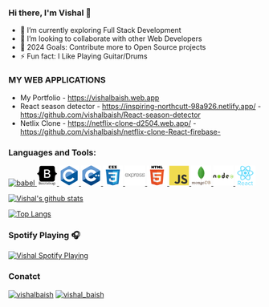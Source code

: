 ### Hi there,  I'm Vishal 👋

  - 🌱 I’m currently exploring Full Stack Development
  - 👯 I’m looking to collaborate with other Web Developers
  - 🥅 2024 Goals: Contribute more to Open Source projects
  - ⚡ Fun fact: I Like Playing Guitar/Drums
  
### MY WEB APPLICATIONS

  - My Portfolio - https://vishalbaish.web.app
  - React season detector - https://inspiring-northcutt-98a926.netlify.app/ - https://github.com/vishalbaish/React-season-detector
  - Netlix Clone - https://netflix-clone-d2504.web.app/ - https://github.com/vishalbaish/netflix-clone-React-firebase-

<h3 align="left">Languages and Tools:</h3>
<p align="left"> <a href="https://babeljs.io/" target="_blank"> <img src="https://www.vectorlogo.zone/logos/babeljs/babeljs-icon.svg" alt="babel" width="40" height="40"/> </a> <a href="https://getbootstrap.com" target="_blank"> <img src="https://raw.githubusercontent.com/devicons/devicon/master/icons/bootstrap/bootstrap-plain-wordmark.svg" alt="bootstrap" width="40" height="40"/> </a> <a href="https://www.cprogramming.com/" target="_blank"> <img src="https://raw.githubusercontent.com/devicons/devicon/master/icons/c/c-original.svg" alt="c" width="40" height="40"/> </a> <a href="https://www.w3schools.com/cpp/" target="_blank"> <img src="https://raw.githubusercontent.com/devicons/devicon/master/icons/cplusplus/cplusplus-original.svg" alt="cplusplus" width="40" height="40"/> </a> <a href="https://www.w3schools.com/css/" target="_blank"> <img src="https://raw.githubusercontent.com/devicons/devicon/master/icons/css3/css3-original-wordmark.svg" alt="css3" width="40" height="40"/> </a> <a href="https://expressjs.com" target="_blank"> <img src="https://raw.githubusercontent.com/devicons/devicon/master/icons/express/express-original-wordmark.svg" alt="express" width="40" height="40"/> </a> <a href="https://www.w3.org/html/" target="_blank"> <img src="https://raw.githubusercontent.com/devicons/devicon/master/icons/html5/html5-original-wordmark.svg" alt="html5" width="40" height="40"/> </a> <a href="https://developer.mozilla.org/en-US/docs/Web/JavaScript" target="_blank"> <img src="https://raw.githubusercontent.com/devicons/devicon/master/icons/javascript/javascript-original.svg" alt="javascript" width="40" height="40"/> </a> <a href="https://www.mongodb.com/" target="_blank"> <img src="https://raw.githubusercontent.com/devicons/devicon/master/icons/mongodb/mongodb-original-wordmark.svg" alt="mongodb" width="40" height="40"/> </a> <a href="https://nodejs.org" target="_blank"> <img src="https://raw.githubusercontent.com/devicons/devicon/master/icons/nodejs/nodejs-original-wordmark.svg" alt="nodejs" width="40" height="40"/> </a> <a href="https://reactjs.org/" target="_blank"> <img src="https://raw.githubusercontent.com/devicons/devicon/master/icons/react/react-original-wordmark.svg" alt="react" width="40" height="40"/> </a> </p>


 [![Vishal's github stats](https://github-readme-stats-seven-amber.vercel.app/api?username=vishalbaish&theme=synthwave)](https://github.com/vishalbaish/github-readme-stats)
 
[![Top Langs](https://github-readme-stats.vercel.app/api/top-langs/?username=vishalbaish&layout=compact)](https://github.com/vishalbaish/github-readme-stats)


### Spotify Playing 🎧
[<img src="https://novatorem-ten-phi.vercel.app/api/spotify-playing" alt="Vishal Spotify Playing" width="350" />](https://open.spotify.com/user/6q6nanjj0n2gltrv6oberdrtt)


### Conatct
<a href="https://twitter.com/vishalbaish" target="blank"><img align="center" src="https://cdn.jsdelivr.net/npm/simple-icons@3.0.1/icons/twitter.svg" alt="vishalbaish" height="30" width="30" /></a>
<a href="https://instagram.com/vishal_baish" target="blank"><img align="center" src="https://cdn.jsdelivr.net/npm/simple-icons@3.0.1/icons/instagram.svg" alt="vishal_baish" height="30" width="30" /></a>
</p>
  
<!--
**vishalbaish/vishalbaish** is a ✨ _special_ ✨ repository because its `README.md` (this file) appears on your GitHub profile.

Here are some ideas to get you started:

- 🔭 I’m currently working on ...
- 🌱 I’m currently learning ...
- 👯 I’m looking to collaborate on ...
- 🤔 I’m looking for help with ...
- 💬 Ask me about ...
- 📫 How to reach me: ...
- 😄 Pronouns: ...
- ⚡ Fun fact: ...
-->
